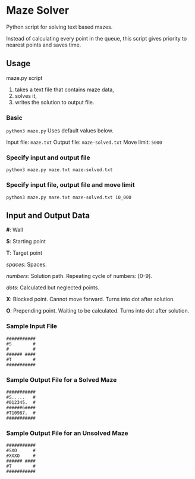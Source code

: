 # Maze Solver
Python script for solving text based mazes.

Instead of calculating every point in the queue, this script gives priority to nearest points and saves time.

## Usage
maze.py script
1. takes a text file that contains maze data,
2. solves it,
3. writes the solution to output file.

### Basic
```python3 maze.py```
Uses default values below.

Input file: ```maze.txt``` 
Output file: ```maze-solved.txt```
Move limit: ```5000```

### Specify input and output file
```python3 maze.py maze.txt maze-solved.txt```

### Specify input file, output file and move limit
```python3 maze.py maze.txt maze-solved.txt 10_000```

## Input and Output Data
**#**: Wall

**S**: Starting point

**T**: Target point

*spaces*: Spaces.

*numbers*: Solution path. Repeating cycle of numbers: [0-9].

*dots*: Calculated but neglected points.

**X**: Blocked point. Cannot move forward. Turns into dot after solution.

**O**: Prepending point. Waiting to be calculated. Turns into dot after solution.

### Sample Input File
```
###########
#S        #
#         #
###### ####
#T        #
###########
```

### Sample Output File for a Solved Maze
```
###########
#S.....   #
#012345.  #
######6####
#T10987.  #
###########
```

### Sample Output File for an Unsolved Maze
```
###########
#SXO      #
#XXXO     #
###### ####
#T        #
###########
```